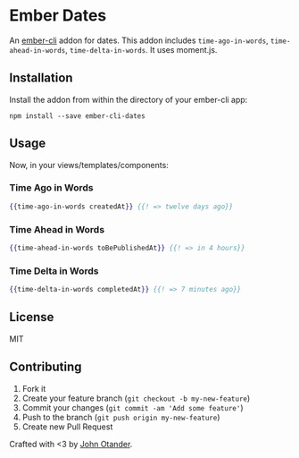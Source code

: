 # Ember Dates

An [ember-cli](http://ember-cli.com) addon for dates. This addon includes
`time-ago-in-words`, `time-ahead-in-words`, `time-delta-in-words`. It uses
moment.js.

## Installation

Install the addon from within the directory of your ember-cli app:

```
npm install --save ember-cli-dates
```

## Usage

Now, in your views/templates/components:

### Time Ago in Words

```hbs
{{time-ago-in-words createdAt}} {{! => twelve days ago}}
```

### Time Ahead in Words

```hbs
{{time-ahead-in-words toBePublishedAt}} {{! => in 4 hours}}
```

### Time Delta in Words

```hbs
{{time-delta-in-words completedAt}} {{! => 7 minutes ago}}
```

## License

MIT

## Contributing

1. Fork it
2. Create your feature branch (`git checkout -b my-new-feature`)
3. Commit your changes (`git commit -am 'Add some feature'`)
4. Push to the branch (`git push origin my-new-feature`)
5. Create new Pull Request

Crafted with <3 by [John Otander](http://johnotander.com).
